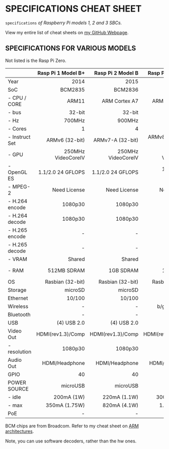 # SPECIFICATIONS CHEAT SHEET

`specifications` _of Raspberry Pi models 1, 2 and 3 SBCs._

View my entire list of cheat sheets on
[my GitHub Webpage](https://jeffdecola.github.io/my-cheat-sheets/).

## SPECIFICATIONS FOR VARIOUS MODELS

Not listed is the Rasp Pi Zero.

|                  | Rasp Pi 1 Model B+ |  Rasp Pi 2 Model B |  Rasp Pi 3 Model B | Rasp Pi 3 Model B+ |  Rasp Pi 4 Model B |
|:-----------------|-------------------:|-------------------:|-------------------:|-------------------:|-------------------:|
| Year             |               2014 |               2015 |               2016 |               2018 |               2019 |
| SoC              |            BCM2835 |            BCM2836 |            BCM2837 |          BCM2837B0 |            BCM2711 |
| - CPU / CORE     |              ARM11 |      ARM Cortex A7 |     ARM Cortex A53 |     ARM Cortex A53 |     ARM Cortex A72 |
| - bus            |             32-bit |             32-bit |          64/32-bit |          64/32-bit |          64/32-bit |
| - Hz             |             700MHz |             900MHz |             1.2GHz |             1.4GHz |             1.5GHz |
| - Cores          |                  1 |                  4 |                  4 |                  4 |                  4 |
| - Instruct Set   |     ARMv6 (32-bit) |   ARMv7-A (32-bit) | ARMv8-A(64/32-bit) | ARMv8-A(64/32-bit) | ARMv8-A(64/32-bit) |
| - GPU            | 250MHz VideoCoreIV | 250MHz VideoCoreIV | 400MHz VideoCoreIV | 400MHz VideoCoreIV |    ??? VideoCoreVI |
|   - OpenGL ES    |  1.1/2.0 24 GFLOPS |  1.1/2.0 24 GFLOPS |1.1/2.0 28.8 GFLOPS |1.1/2.0 28.8 GFLOPS |  2.0/3.0 ?? GFLOPS |
|   - MPEG-2       |       Need License |       Need License |       Need License |       Need License |         (Disabled) |
|   - H.264 encode |            1080p30 |            1080p30 |            1080p30 |            1080p30 |            1080p30 |
|   - H.264 decode |            1080p30 |            1080p30 |            1080p30 |            1080p30 |            1080p60 |
|   - H.265 encode |                  - |                 -  |                 -  |                  - |                  - |
|   - H.265 decode |                  - |                 -  |                 -  |                  - |       (HEVC) 4kp60 |
|   - VRAM         |             Shared |             Shared |             Shared |             Shared |             Shared |
| - RAM            |        512MB SDRAM |          1GB SDRAM |          1GB SDRAM |          1GB SDRAM |  1GB/2GB/4GB SDRAM |
| OS               |   Rasbian (32-bit) |   Rasbian (32-bit) |   Rasbian (32-bit) |   Rasbian (32-bit) |   Rasbian (32-bit) |
| Storage          |            microSD |            microSD |            microSD |            microSD |            microSD |
| Ethernet         |             10/100 |             10/100 |             10/100 |        10/100/1000 |        10/100/1000 |
| Wireless         |                  - |                  - |      b/g/n(2.4GHz) | b/g/n/ac(2.4/5GHz) | b/g/n/ac(2.4/5GHz) |
| Bluetooth        |                  - |                  - |           Blue 4.1 |           Blue 4.2 |           Blue 5.0 |
| USB              |        (4) USB 2.0 |        (4) USB 2.0 |        (4) USB 2.0 |        (4) USB 2.0 |    (2) 2.0 (2) 3.0 |
| Video Out        |  HDMI(rev1.3)/Comp |  HDMI(rev1.3)/Comp |  HDMI(rev1.3)/Comp |  HDMI(rev1.3)/Comp | Dualmicro-HDMI(2.0)|
| - resolution     |            1080p30 |            1080p30 |            1080p60 |            1080p60 |  (1)4kp60 (2)4kp30 |
| Audio Out        |    HDMI/Headphone  |     HDMI/Headphone |     HDMI/Headphone |     HDMI/Headphone |     HDMI/Headphone |
| GPIO             |                 40 |                 40 |                 40 |                 40 |                 40 |
| POWER SOURCE     |           microUSB |           microUSB |           microUSB |           microUSB |              USB-C | 
| - idle           |         200mA (1W) |       220mA (1.1W) |       300mA (1.5W) |       459mA (2.3W) |           ?mA (?W) | 
| - max            |      350mA (1.75W) |       820mA (4.1W) |       1.34A (6.7W) |      1.13A (5.66W) |            ?A (?W) |
| PoE              |                  - |                  - |                  - |  need add-on board | need add-on board  |

BCM chips are from Broadcom. Refer to my cheat sheet on
[ARM architectures](https://github.com/JeffDeCola/my-cheat-sheets/tree/master/hardware/development/hardware-architectures/arm-cheat-sheet).

Note, you can use software decoders, rather than the hw ones.
